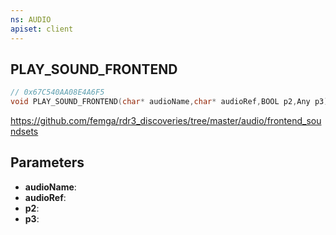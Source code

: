 ```yaml
---
ns: AUDIO
apiset: client
---
```

## PLAY_SOUND_FRONTEND

```c
// 0x67C540AA08E4A6F5
void PLAY_SOUND_FRONTEND(char* audioName,char* audioRef,BOOL p2,Any p3);
```

https://github.com/femga/rdr3_discoveries/tree/master/audio/frontend_soundsets

## Parameters
* **audioName**:
* **audioRef**:
* **p2**:
* **p3**: